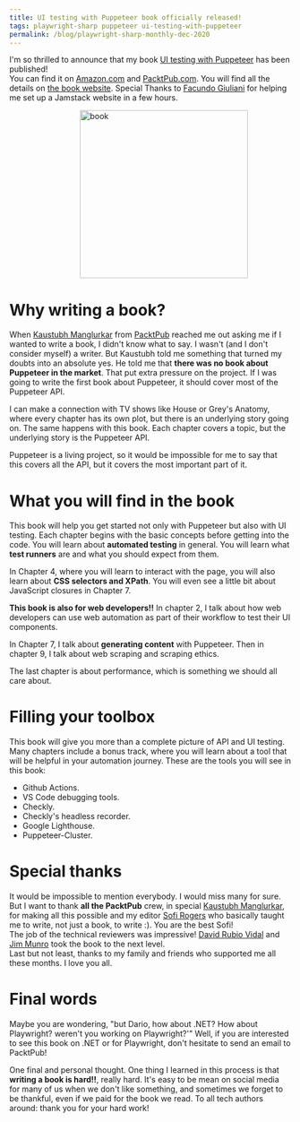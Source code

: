 ```yaml
---
title: UI testing with Puppeteer book officially released!
tags: playwright-sharp puppeteer ui-testing-with-puppeteer
permalink: /blog/playwright-sharp-monthly-dec-2020
---
```


I'm so thrilled to announce that my book [UI testing with Puppeteer](https://www.uitestingwithpuppeteer.com/)  has been published!  
You can find it on [Amazon.com](https://www.amazon.com/Testing-Puppeteer-end-end-automation/dp/180020678X/) and 
[PacktPub.com](https://www.packtpub.com/product/ui-testing-with-puppeteer/9781800206786). You will find all the details on [the book website](https://www.uitestingwithpuppeteer.com/). Special Thanks to [Facundo Giuliani](https://fgiuliani.com/) for helping me set up a Jamstack website in a few hours.  

<img src="https://www.uitestingwithpuppeteer.com/images/B16113_Mockup%20cover.jpg" alt="book" width="300" style="
    margin-left: 25%;
">


# Why writing a book?

When [Kaustubh Manglurkar](https://www.linkedin.com/in/kaustubh-manglurkar-871ba0167/) from [PacktPub](https://www.packtpub.com/) reached me out asking me if I wanted to write a book, I didn't know what to say. I wasn't (and I don't consider myself) a writer. But Kaustubh told me something that turned my doubts into an absolute yes. He told me that **there was no book about Puppeteer in the market**.
That put extra pressure on the project. If I was going to write the first book about Puppeteer, it should cover most of the Puppeteer API.  

I can make a connection with TV shows like House or Grey's Anatomy, where every chapter has its own plot, but there is an underlying story going on. The same happens with this book. Each chapter covers a topic, but the underlying story is the Puppeteer API.  

Puppeteer is a living project, so it would be impossible for me to say that this covers all the API, but it covers the most important part of it. 

# What you will find in the book

This book will help you get started not only with Puppeteer but also with UI testing. Each chapter begins with the basic concepts before getting into the code. You will learn about **automated testing** in general. You will learn what **test runners** are and what you should expect from them. 

In Chapter 4, where you will learn to interact with the page, you will also learn about **CSS selectors and XPath**. You will even see a little bit about JavaScript closures in Chapter 7.

**This book is also for web developers!!**
In chapter 2, I talk about how web developers can use web automation as part of their workflow to test their UI components. 

In Chapter 7, I talk about **generating content** with Puppeteer. Then in chapter 9, I talk about web scraping and scraping ethics. 

The last chapter is about performance, which is something we should all care about.

# Filling your toolbox

This book will give you more than a complete picture of API and UI testing. Many chapters include a bonus track, where you will learn about a tool that will be helpful in your automation journey. 
These are the tools you will see in this book:
 * Github Actions.
 * VS Code debugging tools.
 * Checkly.
 * Checkly's headless recorder.
 * Google Lighthouse.
 * Puppeteer-Cluster.

# Special thanks

It would be impossible to mention everybody. I would miss many for sure. But I want to thank **all the PacktPub** crew, in special [Kaustubh Manglurkar](https://www.linkedin.com/in/kaustubh-manglurkar-871ba0167/), for making all this possible and my editor [Sofi Rogers](https://www.linkedin.com/in/sofi-rogers-93b7177a/) who basically taught me to write, not just a book, to write :). You are the best Sofi!  
The job of the technical reviewers was impressive! [David Rubio Vidal](https://www.linkedin.com/in/davidrv87/) and [Jim Munro](https://www.linkedin.com/in/jimfmunro/) took the book to the next level.  
Last but not least, thanks to my family and friends who supported me all these months. I love you all.

# Final words

Maybe you are wondering, "but Dario, how about .NET? How about Playwright? weren't you working on Playwright?'" Well, if you are interested to see this book on .NET or for Playwright, don't hesitate to send an email to PacktPub! 

One final and personal thought. One thing I learned in this process is that **writing a book is hard!!**, really hard. It's easy to be mean on social media for many of us when we don't like something, and sometimes we forget to be thankful, even if we paid for the book we read. 
To all tech authors around: thank you for your hard work!

 
 

